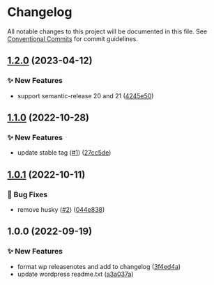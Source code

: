# Changelog

All notable changes to this project will be documented in this file. See
[Conventional Commits](https://conventionalcommits.org) for commit guidelines.

## [1.2.0](https://github.com/myparcelnl/semantic-release-wordpress-readme-generator/compare/v1.1.0...v1.2.0) (2023-04-12)


### :sparkles: New Features

* support semantic-release 20 and 21 ([4245e50](https://github.com/myparcelnl/semantic-release-wordpress-readme-generator/commit/4245e50348b98045f616dd22da3c7a021c600ed1))

## [1.1.0](https://github.com/myparcelnl/semantic-release-wordpress-readme-generator/compare/v1.0.1...v1.1.0) (2022-10-28)


### :sparkles: New Features

* update stable tag ([#1](https://github.com/myparcelnl/semantic-release-wordpress-readme-generator/issues/1)) ([27cc5de](https://github.com/myparcelnl/semantic-release-wordpress-readme-generator/commit/27cc5de8d2c177ac83270fc47e1f773f1d4d7c46))

## [1.0.1](https://github.com/myparcelnl/semantic-release-wordpress-readme-generator/compare/v1.0.0...v1.0.1) (2022-10-11)


### :bug: Bug Fixes

* remove husky ([#2](https://github.com/myparcelnl/semantic-release-wordpress-readme-generator/issues/2)) ([044e838](https://github.com/myparcelnl/semantic-release-wordpress-readme-generator/commit/044e8385ea7635f4164ec4a147a161bd9c68564d))

## 1.0.0 (2022-09-19)


### :sparkles: New Features

* format wp releasenotes and add to changelog ([3f4ed4a](https://github.com/myparcelnl/semantic-release-wordpress-readme-generator/commit/3f4ed4af3bc455e8b3dcda7ddfd5687b142ec001))
* update wordpress readme.txt ([a3a037a](https://github.com/myparcelnl/semantic-release-wordpress-readme-generator/commit/a3a037a76eb63387c6d59568da2845733f23a462))
